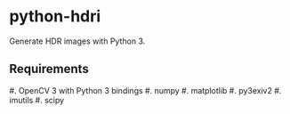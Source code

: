 # python-hdri

Generate HDR images with Python 3.

## Requirements

#. OpenCV 3 with Python 3 bindings
#. numpy
#. matplotlib
#. py3exiv2
#. imutils
#. scipy
